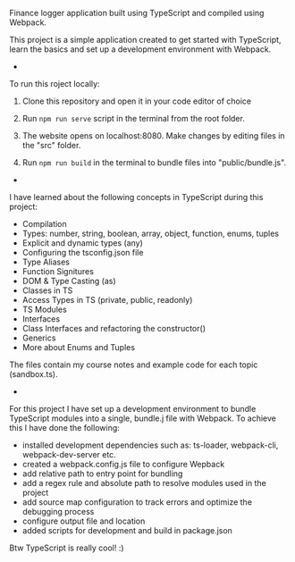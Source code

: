 Finance logger application built using TypeScript and compiled using Webpack.

This project is a simple application created to get started with TypeScript, learn the basics and set up a development environment with Webpack.

-

To run this roject locally:

1. Clone this repository and open it in your code editor of choice

2. Run `npm run serve` script in the terminal from the root folder.

3. The website opens on localhost:8080. Make changes by editing files in the "src" folder.

4. Run `npm run build` in the terminal to bundle files into "public/bundle.js".

-

I have learned about the following concepts in TypeScript during this project:

- Compilation
- Types: number, string, boolean, array, object, function, enums, tuples
- Explicit and dynamic types (any)
- Configuring the tsconfig.json file
- Type Aliases
- Function Signitures
- DOM & Type Casting (as)
- Classes in TS
- Access Types in TS (private, public, readonly)
- TS Modules
- Interfaces
- Class Interfaces and refactoring the constructor()
- Generics
- More about Enums and Tuples

The files contain my course notes and example code for each topic (sandbox.ts).

-

For this project I have set up a development environment to bundle TypeScript modules into a single, bundle.j file with Webpack. To achieve this I have done the following:

- installed development dependencies such as: ts-loader, webpack-cli, webpack-dev-server etc.
- created a webpack.config.js file to configure Wepback
- add relative path to entry point for bundling
- add a regex rule and absolute path to resolve modules used in the project
- add source map configuration to track errors and optimize the debugging process
- configure output file and location
- added scripts for development and build in package.json

Btw TypeScript is really cool! :)
